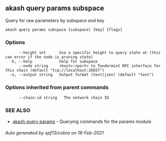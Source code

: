 ## akash query params subspace

Query for raw parameters by subspace and key

```
akash query params subspace [subspace] [key] [flags]
```

### Options

```
      --height int      Use a specific height to query state at (this can error if the node is pruning state)
  -h, --help            help for subspace
      --node string     <host>:<port> to Tendermint RPC interface for this chain (default "tcp://localhost:26657")
  -o, --output string   Output format (text|json) (default "text")
```

### Options inherited from parent commands

```
      --chain-id string   The network chain ID
```

### SEE ALSO

* [akash query params](akash_query_params.md)	 - Querying commands for the params module

###### Auto generated by spf13/cobra on 18-Feb-2021
